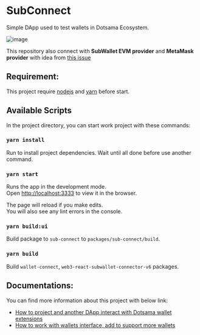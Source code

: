 # SubConnect
Simple DApp used to test wallets in Dotsama Ecosystem.

![image](https://user-images.githubusercontent.com/11567273/170807399-78fa0f2c-0c45-443a-9573-1c830b524149.png)

This repository also connect with **SubWallet EVM provider** and **MetaMask provider** with idea from [this issue](https://github.com/Koniverse/SubWallet-Extension/issues/235)

## Requirement:
This project require [nodejs](https://nodejs.org/en/) and [yarn](https://classic.yarnpkg.com/lang/en/docs/install/#windows-stable) before start.

## Available Scripts
In the project directory, you can start work project with these commands:

### `yarn install`
Run to install project dependencies. Wait until all done before use another command.

### `yarn start`
Runs the app in the development mode.\
Open [http://localhost:3333](http://localhost:3333) to view it in the browser.

The page will reload if you make edits.\
You will also see any lint errors in the console.

### `yarn build:ui`
Build package to `sub-connect` to `packages/sub-connect/build`.

### `yarn build`
Build `wallet-connect`, `web3-react-subwallet-connector-v6` packages.

## Documentations:
You can find more information about this project with below link:
- [How to project and another DApp interact with Dotsama wallet extensions](https://github.com/Koniverse/SubConnect/wiki/How-to-integrate-SubWallet-and-other-Dotsama-Wallet-to-DApp)
- [How to work with wallets interface, add to support more wallets](https://github.com/Koniverse/SubConnect/blob/master/src/lib/wallets/README.md)
